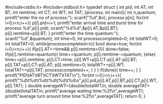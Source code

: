 #include<stdio.h>
#include<stdbool.h>
typedef struct {
	int pid;
	int AT;
	int BT;
	int remtime;
	int CT;
	int WT;
	int TAT;
}process;
int main(){
	int n,quantum;
	printf("enter the no of process:");
	scanf("%d",&n);
	process p[n];
	for(int i=0;i<n;i++){
		p[i].pid=i+1;
		printf("enter arrival time and burst time for process %d",p[i].pid);
		scanf("%d%d",&p[i].AT,&p[i].BT);
		p[i].remtime=p[i].BT;
	}
	printf("enter the time quantum:");
	scanf("%d",&quantum);
	int time=0;
	int processcompleted=0;
	int totalWT=0;
	int totalTAT=0;
	while(processcompleted<n){
		bool done=true;
		for(int i=0;i<n;i++){
			if(p[i].AT<=time&& p[i].remtime>0){
				done=false;
				if(p[i].remtime>quantum){
					time+=quantum;
					p[i].remtime-=quantum;
				}else{
					time+=p[i].remtime;
					p[i].CT=time;
					p[i].WT=p[i].CT-p[i].AT-p[i].BT;
					p[i].TAT=p[i].CT-p[i].AT;
					p[i].remtime=0;
					totalWT+=p[i].WT;
					totalTAT+=p[i].TAT;
					processcompleted++;
				}
			}
		}
		if(done){
			time++;
		}
	}
	printf("PID\tAT\tBT\tCT\tWT\tTAT\n");
	for(int i=0;i<n;i++){
		printf("%d\t%d\t%d\t%d\t%d\t%d\n",p[i].pid,p[i].AT,p[i].BT,p[i].CT,p[i].WT,p[i].TAT);
	}
	double averageWT=(double)totalWT/n;
	double averageTAT=(double)totalTAT/n;
	printf("average waiting time:%2f\n",averageWT);
	printf("average turn around time time:%2f\n",averageTAT);
	return 0;
}
